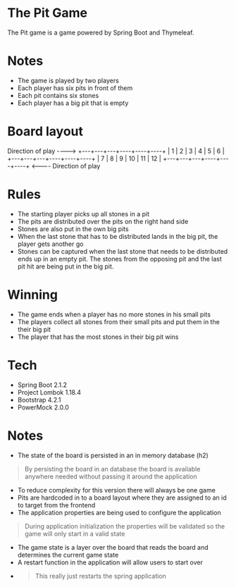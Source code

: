 # The Pit Game

The Pit game is a game powered by Spring Boot and Thymeleaf.

# Notes
- The game is played by two players
- Each player has six pits in front of them
- Each pit contains six stones
- Each player has a big pit that is empty

# Board layout
  Direction of play ---->
+---+---+---+----+----+----+
| 1 | 2 | 3 | 4  | 5  | 6  |
+---+---+---+----+----+----+
| 7 | 8 | 9 | 10 | 11 | 12 |
+---+---+---+----+----+----+
    <---- Direction of play
# Rules
- The starting player picks up all stones in a pit
- The pits are distributed over the pits on the right hand side
- Stones are also put in the own big pits
- When the last stone that has to be distributed lands in the big pit, the player gets another go
- Stones can be captured when the last stone that needs to be distributed ends up in an empty pit. The stones from the opposing pit and the last pit hit are being put in the big pit.

# Winning
- The game ends when a player has no more stones in his small pits
- The players collect all stones from their small pits and put them in the their big pit
- The player that has the most stones in their big pit wins

# Tech
- Spring Boot 2.1.2
- Project Lombok 1.18.4
- Bootstrap 4.2.1
- PowerMock 2.0.0

# Notes
- The state of the board is persisted in an in memory database (h2)
> By persisting the board in an database the board is available anywhere needed without passing it around the application
- To reduce complexity for this version there will always be one game
- Pits are hardcoded in to a board layout where they are assigned to an id to target from the frontend
- The application properties are being used to configure the application
> During application initialization the properties will be validated so the game will only start in a valid state
- The game state is a layer over the board that reads the board and determines the current game state
- A restart function in the application will allow users to start over
- > This really just restarts the spring application
